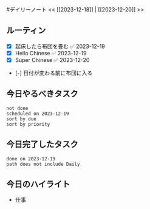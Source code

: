 #デイリーノート
<< [[2023-12-18]] | [[2023-12-20]] >>
## ルーティン
- [x] 起床したら布団を畳む ✅ 2023-12-19
- [x] Hello Chinese ✅ 2023-12-19
- [x] Super Chinese ✅ 2023-12-20
- [-] 日付が変わる前に布団に入る
## 今日やるべきタスク
```tasks
not done
scheduled on 2023-12-19
sort by due
sort by priority
```
## 今日完了したタスク
```tasks
done on 2023-12-19
path does not include Daily
```
## 今日のハイライト
- 仕事

